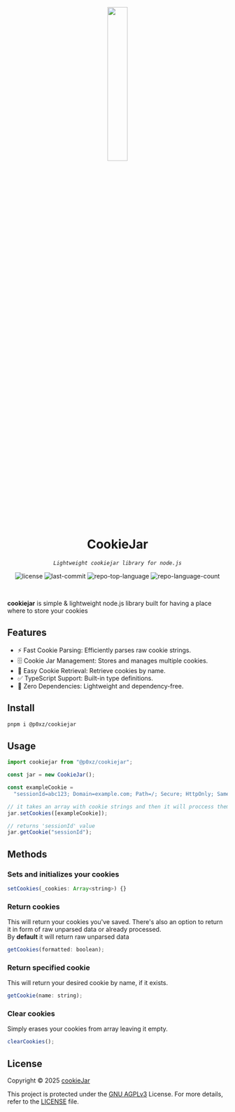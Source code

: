 <p align="center">
    <img src="https://api.removal.ai/download/g2/preview/477bda9d-ece1-440b-bf2d-c6f0b90b4042.png" align="center" width="30%">
</p>
<p align="center"><h1 align="center">CookieJar</h1></p>
<p align="center">
	<em><code>Lightweight cookiejar library for node.js</code></em>
</p>
<p align="center">
	<img src="https://img.shields.io/github/license/p0xz/CookieJar?style=default&logo=opensourceinitiative&logoColor=white&color=ff964f" alt="license">
	<img src="https://img.shields.io/github/last-commit/p0xz/CookieJar?style=default&logo=git&logoColor=white&color=ff964f" alt="last-commit">
	<img src="https://img.shields.io/github/languages/top/p0xz/CookieJar?style=default&color=ff964f" alt="repo-top-language">
	<img src="https://img.shields.io/github/languages/count/p0xz/CookieJar?style=default&color=ff964f" alt="repo-language-count">
</p>
<p align="center"><!-- default option, no dependency badges. -->
</p>
<p align="center">
	<!-- default option, no dependency badges. -->
</p>
<br>

**cookiejar** is simple & lightweight node.js library built for having a place where to store your cookies

## Features

- ⚡️ Fast Cookie Parsing: Efficiently parses raw cookie strings.
- 🗄️ Cookie Jar Management: Stores and manages multiple cookies.
- 🔎 Easy Cookie Retrieval: Retrieve cookies by name.
- ✅ TypeScript Support: Built-in type definitions.
- 🚀 Zero Dependencies: Lightweight and dependency-free.

## Install

```sh
pnpm i @p0xz/cookiejar
```

## Usage

```js
import cookiejar from "@p0xz/cookiejar";

const jar = new CookieJar();

const exampleCookie =
  "sessionId=abc123; Domain=example.com; Path=/; Secure; HttpOnly; SameSite=Strict; Expires=Wed, 09 Jun 2025 10:18:14 GMT";

// it takes an array with cookie strings and then it will proccess them
jar.setCookies([exampleCookie]);

// returns 'sessionId' value
jar.getCookie("sessionId");
```

## Methods

### Sets and initializes your cookies

```js
setCookies(_cookies: Array<string>) {}
```

### Return cookies

This will return your cookies you've saved. There's also an option to return it in form of raw unparsed data or already processed. <br/> By **default** it will return raw unparsed data

```js
getCookies(formatted: boolean);
```

### Return specified cookie

This will return your desired cookie by name, if it exists.

```js
getCookie(name: string);
```

### Clear cookies

Simply erases your cookies from array leaving it empty.

```js
clearCookies();
```

## License

Copyright © 2025 [cookieJar](https://github.com/p0xz/CookieJar)

This project is protected under the [GNU AGPLv3](https://choosealicense.com/licenses/agpl-3.0/) License. For more details, refer to the [LICENSE](https://github.com/p0xz/CookieJar/blob/master/LICENSE) file.
